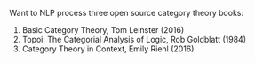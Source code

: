 Want to NLP process three open source category theory books:
1. Basic Category Theory, Tom Leinster (2016)
2. Topoi: The Categorial Analysis of Logic, Rob Goldblatt (1984)
3. Category Theory in Context, Emily Riehl (2016)
